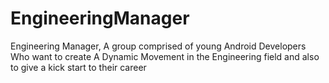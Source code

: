 # EngineeringManager


Engineering Manager, A group comprised of young Android Developers Who want to create A Dynamic Movement in the Engineering field and also to give a kick start to their career
